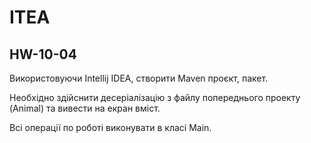 # ITEA
## HW-10-04

Використовуючи Intellij IDEA, створити Maven проєкт, пакет.

Необхідно здійснити десеріалізацію з файлу попереднього проекту (Animal) та вивести на екран вміст.

Всі операції по роботі виконувати в класі Main.